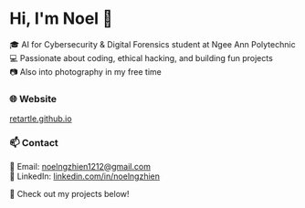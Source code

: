 # Hi, I'm Noel 👋  

🎓 AI for Cybersecurity & Digital Forensics student at Ngee Ann Polytechnic  
💻 Passionate about coding, ethical hacking, and building fun projects  
📷 Also into photography in my free time  

### 🌐 Website  
[retartle.github.io](https://retartle.github.io)  

### 📫 Contact  
📧 Email: noelngzhien1212@gmail.com  
💼 LinkedIn: [linkedin.com/in/noelngzhien](https://www.linkedin.com/in/noelngzhien)  

🚀 Check out my projects below!  
